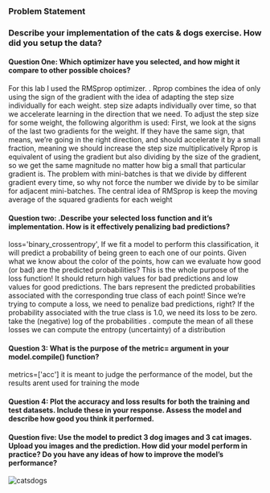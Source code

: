 ### Problem Statement 

### Describe your implementation of the cats & dogs exercise. How did you setup the data?

####  Question One: Which optimizer have you selected, and how might it compare to other possible choices?  
For this lab I used the RMSprop optimizer. . Rprop combines the idea of only using the sign of the gradient with the idea of adapting the step size individually for each weight. step size adapts individually over time, so that we accelerate learning in the direction that we need. To adjust the step size for some weight, the following algorithm is used:
First, we look at the signs of the last two gradients for the weight.
If they have the same sign, that means, we’re going in the right direction, and should accelerate it by a small fraction, meaning we should increase the step size multiplicatively 
Rprop is equivalent of using the gradient but also dividing by the size of the gradient, so we get the same magnitude no matter how big a small that particular gradient is.
The problem with mini-batches is that we divide by different gradient every time, so why not force the number we divide by to be similar for adjacent mini-batches. The central idea of RMSprop is keep the moving average of the squared gradients for each weight
#### Question two: .Describe your selected loss function and it’s implementation. How is it effectively penalizing bad predictions? 
loss='binary_crossentropy',
If we fit a model to perform this classification, it will predict a probability of being green to each one of our points. Given what we know about the color of the points, how can we evaluate how good (or bad) are the predicted probabilities? This is the whole purpose of the loss function! It should return high values for bad predictions and low values for good predictions.
The bars represent the predicted probabilities associated with the corresponding true class of each point!
Since we’re trying to compute a loss, we need to penalize bad predictions, right? If the probability associated with the true class is 1.0, we need its loss to be zero. take the (negative) log of the probabilities . compute the mean of all these losses
we can compute the entropy (uncertainty) of a distribution
#### Question 3: What is the purpose of the metric= argument in your model.compile() function?
metrics=['acc'] it is meant to judge the performance of the model, but the results arent used for training the mode

#### Question 4: Plot the accuracy and loss results for both the training and test datasets.  Include these in your response.  Assess the model and describe how good you think it performed.

#### Question five: Use the model to predict 3 dog images and 3 cat images.  Upload you images and the prediction.  How did your model perform in practice?  Do you have any ideas of how to improve the model’s performance?
![catsdogs](https://user-images.githubusercontent.com/67922294/87971666-aece9980-ca93-11ea-960a-12e7dec3ebc1.png)
